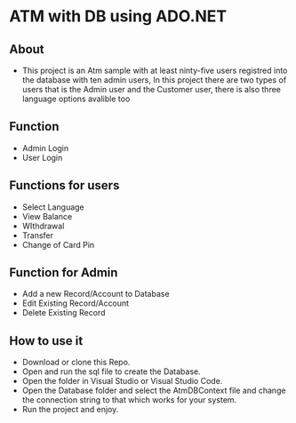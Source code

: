 # ATM with DB using ADO.NET
## About
* This project is an Atm sample with at least ninty-five users registred into the database with ten admin users, In this project there are two types of users that is the Admin user and the Customer user, there is also three language options avalible too
## Function
* Admin Login
* User Login
## Functions for users
* Select Language
* View Balance
* WIthdrawal
* Transfer
* Change of Card Pin
## Function for Admin
* Add a new Record/Account to Database
* Edit Existing Record/Account
* Delete Existing Record 
## How to use it
* Download or clone this Repo.
* Open and run the sql file to create the Database.
* Open the folder in Visual Studio or Visual Studio Code.
* Open the Database folder and select the AtmDBContext file and change the connection string to that which works for your system.
* Run the project and enjoy.
